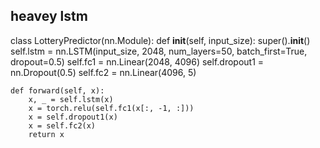 ## heavey lstm 

class LotteryPredictor(nn.Module):
    def __init__(self, input_size):
        super().__init__()
        self.lstm = nn.LSTM(input_size, 2048, num_layers=50, batch_first=True, dropout=0.5)
        self.fc1 = nn.Linear(2048, 4096)
        self.dropout1 = nn.Dropout(0.5)
        self.fc2 = nn.Linear(4096, 5)

    def forward(self, x):
        x, _ = self.lstm(x)
        x = torch.relu(self.fc1(x[:, -1, :]))
        x = self.dropout1(x)
        x = self.fc2(x)
        return x
        
        





















